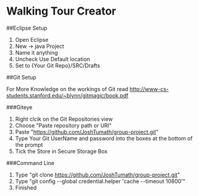# Walking Tour Creator

##Eclipse Setup

1. Open Eclipse
2. New -> java Project
3. Name it anything
4. Uncheck Use Default location
5. Set to {Your Git Repo}/SRC/Drafts

##Git Setup

For More Knowledge on the workings of Git read
http://www-cs-students.stanford.edu/~blynn/gitmagic/book.pdf

###Giteye
1. Right clcik on the Git Repositories view
2. Choose "Paste repository path or URI"
3. Paste "https://github.com/JoshTumath/group-project.git"
4. Type Your Git UserName and password into the boxes at the bottom of the
   prompt
5. Tick the Store in Secure Storage Box

###Command Line
1. Type "git clone https://github.com/JoshTumath/group-project.git"
2. Type "git config --global credential.helper 'cache --timeout 10800'"
3. Finished

